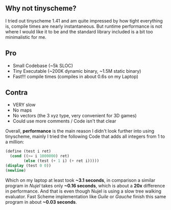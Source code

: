 Why not tinyscheme?
----------------------------------------------

I tried out tinyscheme 1.41 and am quite impressed by how tight everything is, compile times are nearly instantaneous. But runtime performance is not where I would like it to be and the standard library included is a bit too minimalistic for me.

## Pro
- Small Codebase (~5k SLOC)
- Tiny Executable (~200K dynamic binary, ~1.5M static binary)
- Fast!!! compile times (compiles in about 0.6s on my Laptop)

## Contra
- VERY slow
- No maps
- No vectors (the 3 xyz type, very convenient for 3D games)
- Could use more comments / Code isn't that clear

Overall, **performance** is the main reason I didn't look further into using tinyscheme, mainly I tried the following Code that adds all integers from 1 to a million:
```scheme
(define (test i ret)
  (cond ((>= i 1000000) ret)
        (else (test (+ 1 i) (+ ret i)))))
(display (test 0 0))
(newline)
```
Which on my laptop at least took **~3.1 seconds**, in comparison a similar program in *Nujel* takes only **~0.16 seconds**, which is about a **20x** difference in performance. And that is even though Nujel is using a slow tree walking evaluator. Fast Scheme implementation like *Guile* or *Gauche* finish this same program in about **~0.03 seconds**.